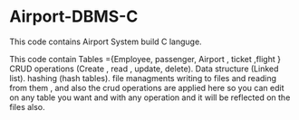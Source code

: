 # Airport-DBMS-C 
  This code contains Airport System build C languge.

 This code contain 
Tables ={Employee, passenger, Airport , ticket ,flight }
CRUD operations (Create , read , update, delete).
Data structure (Linked list).
hashing (hash tables).
file managments writing to files and reading from them , and also the crud operations are applied here so you can edit on any table you want and with any operation and it will be reflected on the files also.

